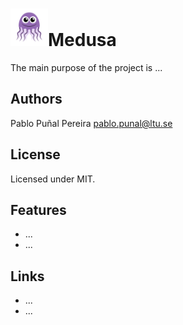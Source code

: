 <img src="https://raw.githubusercontent.com/punyal/Medusa/master/src/main/resources/web/images/medusa.png" width="60" height="60">Medusa
========

The main purpose of the project is ...


Authors
-------
Pablo Puñal Pereira <pablo.punal@ltu.se>


License
-------
Licensed under MIT.


Features
--------

* ...
* ...



Links
-----
 * ...
 * ...

